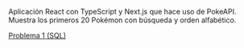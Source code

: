 Aplicación React con TypeScript y Next.js que hace uso de PokeAPI. Muestra los primeros 20 Pokémon con búsqueda y orden alfabético.

[Problema 1 (SQL)](other_file.md)
